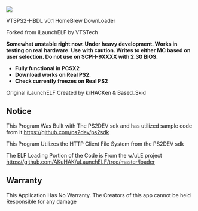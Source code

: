 <img src="https://i.gyazo.com/0c5302ecb907ef1cc0e17e8693dd8161.png">

VTSPS2-HBDL v0.1
HomeBrew DownLoader

Forked from iLaunchELF by VTSTech

<b>Somewhat unstable right now. Under heavy development. Works in testing on real hardware. Use with caution. Writes to either MC based on user selection.
Do not use on SCPH-9XXXX with 2.30 BIOS.

* Fully functional in PCSX2
* Download works on Real PS2.
* Check currently freezes on Real PS2</b>

Original iLaunchELF Created by krHACKen & Based_Skid


## Notice
This Program Was Built with The PS2DEV sdk and has utilized sample code from it https://github.com/ps2dev/ps2sdk

This Program Utilizes the HTTP Client File System from the PS2DEV sdk

The ELF Loading Portion of the Code is From the w/uLE project https://github.com/AKuHAK/uLaunchELF/tree/master/loader


## Warranty
This Application Has No Warranty. The Creators of this app cannot be held Responsible for any damage
